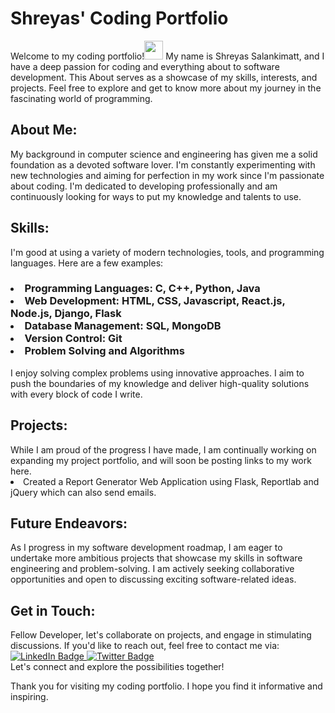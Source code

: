 <h1>Shreyas' Coding Portfolio</h1>
Welcome to my coding portfolio!<img src="https://media.giphy.com/media/hvRJCLFzcasrR4ia7z/giphy.gif" width="30px"/>
My name is Shreyas Salankimatt, and I have a deep passion for coding and everything about to software development. This About serves as a showcase of my skills, interests, and projects. Feel free to explore and get to know more about my journey in the fascinating world of programming.

<h2>About Me:</h2>
My background in computer science and engineering has given me a solid foundation as a devoted software lover. I'm constantly experimenting with new technologies and aiming for perfection in my work since I'm passionate about coding. I'm dedicated to developing professionally and am continuously looking for ways to put my knowledge and talents to use.

<h2>Skills:</h2>
I'm good at using a variety of modern technologies, tools, and programming languages. Here are a few examples:<br>

<h3>
<li>Programming Languages: C, C++, Python, Java</li>
<li>Web Development: HTML, CSS, Javascript, React.js, Node.js, Django, Flask</li>
<li>Database Management: SQL, MongoDB</li>
<li>Version Control: Git</li>
<li>Problem Solving and Algorithms</li>
</h3>
I enjoy solving complex problems using innovative approaches. I aim to push the boundaries of my knowledge and deliver high-quality solutions with every block of code I write.

<h2>Projects: </h2>
While I am proud of the progress I have made, I am continually working on expanding my project portfolio, and will soon be posting links to my work here.
<li> Created a Report Generator Web Application using Flask, Reportlab and jQuery which can also send emails. </li>

<h2>Future Endeavors:</h2>
As I progress in my software development roadmap, I am eager to undertake more ambitious projects that showcase my skills in software engineering and problem-solving. I am actively seeking collaborative opportunities and open to discussing exciting software-related ideas.

<h2>Get in Touch:</h2>
Fellow Developer, let's collaborate on projects, and engage in stimulating discussions. If you'd like to reach out, feel free to contact me via:<br> 
<div id="badges">
  <a href="https://www.linkedin.com/in/shreyas-salankimatt-83588a260/">
    <img src="https://img.shields.io/badge/LinkedIn-blue?style=for-the-badge&logo=linkedin&logoColor=white" alt="LinkedIn Badge"/>
  </a>
  <a href="https://twitter.com/shreyas_078">
    <img src="https://img.shields.io/badge/Twitter-blue?style=for-the-badge&logo=twitter&logoColor=white" alt="Twitter Badge"/>
  </a>
</div>
Let's connect and explore the possibilities together!

Thank you for visiting my coding portfolio. I hope you find it informative and inspiring.
